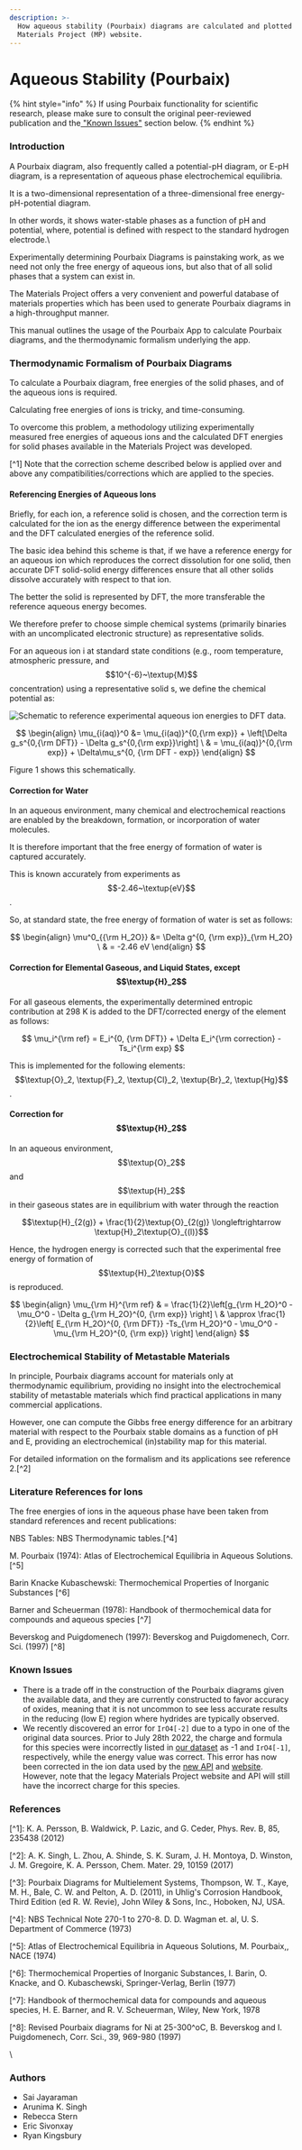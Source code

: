 ```yaml
---
description: >-
  How aqueous stability (Pourbaix) diagrams are calculated and plotted on the
  Materials Project (MP) website.
---
```


# Aqueous Stability (Pourbaix)

{% hint style="info" %}
If using Pourbaix functionality for scientific research, please make sure to consult the original peer-reviewed publication and the[ "Known Issues"](aqueous-stability-pourbaix.md#known-issues) section below.
{% endhint %}

### Introduction

A Pourbaix diagram, also frequently called a potential-pH diagram, or E-pH diagram, is a representation of aqueous phase electrochemical equilibria.

It is a two-dimensional representation of a three-dimensional free energy-pH-potential diagram.

In other words, it shows water-stable phases as a function of pH and potential, where, potential is defined with respect to the standard hydrogen electrode.\


Experimentally determining Pourbaix Diagrams is painstaking work, as we need not only the free energy of aqueous ions, but also that of all solid phases that a system can exist in.

The Materials Project offers a very convenient and powerful database of materials properties which has been used to generate Pourbaix diagrams in a high-throughput manner.

This manual outlines the usage of the Pourbaix App to calculate Pourbaix diagrams, and the thermodynamic formalism underlying the app.

### Thermodynamic Formalism of Pourbaix Diagrams

To calculate a Pourbaix diagram, free energies of the solid phases, and of the aqueous ions is required.

Calculating free energies of ions is tricky, and time-consuming.

To overcome this problem, a methodology utilizing experimentally measured free energies of aqueous ions and the calculated DFT energies for solid phases available in the Materials Project was developed.

\[^1] Note that the correction scheme described below is applied over and above any compatibilities/corrections which are applied to the species.

#### Referencing Energies of Aqueous Ions

Briefly, for each ion, a reference solid is chosen, and the correction term is calculated for the ion as the energy difference between the experimental and the DFT calculated energies of the reference solid.

The basic idea behind this scheme is that, if we have a reference energy for an aqueous ion which reproduces the correct dissolution for one solid, then accurate DFT solid-solid energy differences ensure that all other solids dissolve accurately with respect to that ion.

The better the solid is represented by DFT, the more transferable the reference aqueous energy becomes.

We therefore prefer to choose simple chemical systems (primarily binaries with an uncomplicated electronic structure) as representative solids.

For an aqueous ion i at standard state conditions (e.g., room temperature, atmospheric pressure, and $$10^{-6}~\textup{M}$$ concentration) using a representative solid s, we define the chemical potential as:

![ Schematic to reference experimental aqueous ion energies to DFT data.](../.gitbook/assets/Ion\_ref\_energy.png)

$$
\begin{align} \mu_{i(aq)}^0 &= \mu_{i(aq)}^{0,{\rm exp}} + \left[\Delta g_s^{0,{\rm DFT}} - \Delta g_s^{0,{\rm exp}}\right]  \ & = \mu_{i(aq)}^{0,{\rm exp}} + \Delta\mu_s^{0, {\rm DFT - exp}} \end{align}
$$

Figure 1 shows this schematically.

#### Correction for Water 

In an aqueous environment, many chemical and electrochemical reactions are enabled by the breakdown, formation, or incorporation of water molecules.

It is therefore important that the free energy of formation of water is captured accurately.

This is known accurately from experiments as $$-2.46~\textup{eV}$$.

So, at standard state, the free energy of formation of water is set as follows:

$$
\begin{align}
\mu^0_{{\rm H_2O}} &= \Delta g^{0, {\rm exp}}_{\rm H_2O}  \
 & = -2.46 eV
\end{align}
$$

#### Correction for Elemental Gaseous, and Liquid States, except $$\textup{H}_2$$

For all gaseous elements, the experimentally determined entropic contribution at 298 K is added to the DFT/corrected energy of the element as follows:

$$
\mu_i^{\rm ref} = E_i^{0, {\rm DFT}} + \Delta E_i^{\rm correction} - Ts_i^{\rm exp}
$$

This is implemented for the following elements: $$\textup{O}_2, \textup{F}_2, \textup{Cl}_2, \textup{Br}_2, \textup{Hg}$$.

#### Correction for $$\textup{H}_2$$

In an aqueous environment, $$\textup{O}_2$$ and $$\textup{H}_2$$ in their gaseous states are in equilibrium with water through the reaction

$$\textup{H}_{2(g)} + \frac{1}{2}\textup{O}_{2(g)} \longleftrightarrow \textup{H}_2\textup{O}_{(l)}$$

Hence, the hydrogen energy is corrected such that the experimental free energy of formation of $$\textup{H}_2\textup{O}$$ is reproduced.

$$
\begin{align}
\mu_{\rm H}^{\rm ref} & = \frac{1}{2}\left[g_{\rm H_2O}^0 - \mu_O^0 - \Delta g_{\rm H_2O}^{0, {\rm exp}} \right] \
& \approx \frac{1}{2}\left[ E_{\rm H_2O}^{0, {\rm DFT}} -Ts_{\rm H_2O}^0 - \mu_O^0 - \mu_{\rm H_2O}^{0, {\rm exp}} \right]
\end{align}
$$



### Electrochemical Stability of Metastable Materials

In principle, Pourbaix diagrams account for materials only at thermodynamic equilibrium, providing no insight into the electrochemical stability of metastable materials which find practical applications in many commercial applications.

However, one can compute the Gibbs free energy difference for an arbitrary material with respect to the Pourbaix stable domains as a function of pH and E, providing an electrochemical (in)stability map for this material.

For detailed information on the formalism and its applications see reference 2.\[^2]

### Literature References for Ions

The free energies of ions in the aqueous phase have been taken from standard references and recent publications:

NBS Tables: NBS Thermodynamic tables.\[^4]

M. Pourbaix (1974): Atlas of Electrochemical Equilibria in Aqueous Solutions. \[^5]

Barin Knacke Kubaschewski: Thermochemical Properties of Inorganic Substances \[^6]

Barner and Scheuerman (1978): Handbook of thermochemical data for compounds and aqueous species \[^7]

Beverskog and Puigdomenech (1997): Beverskog and Puigdomenech, Corr. Sci. (1997) \[^8]

### Known Issues

* There is a trade off in the construction of the Pourbaix diagrams given the available data, and they are currently constructed to favor accuracy of oxides, meaning that it is not uncommon to see less accurate results in the reducing (low E) region where hydrides are typically observed.
* We recently discovered an error for `IrO4[-2]` due to a typo in one of the original data sources. Prior to July 28th 2022, the charge and formula for this species were incorrectly listed in [our dataset](https://contribs.materialsproject.org/projects/ion\_ref\_data) as -1 and `IrO4[-1]`, respectively, while the energy value was correct. This error has now been corrected in the ion data used by the [new API](../downloading-data/differences-between-new-and-legacy-api.md) and [website](../changes/#website). However, note that the legacy Materials Project website and API will still have the incorrect charge for this species.

### References

\[^1]: K. A. Persson, B. Waldwick, P. Lazic, and G. Ceder, Phys. Rev. B, 85, 235438 (2012)

\[^2]: A. K. Singh, L. Zhou, A. Shinde, S. K. Suram, J. H. Montoya, D. Winston, J. M. Gregoire, K. A. Persson, Chem. Mater. 29, 10159 (2017)

\[^3]: Pourbaix Diagrams for Multielement Systems, Thompson, W. T., Kaye, M. H., Bale, C. W. and Pelton, A. D. (2011), in Uhlig's Corrosion Handbook, Third Edition (ed R. W. Revie), John Wiley & Sons, Inc., Hoboken, NJ, USA.

\[^4]: NBS Technical Note 270-1 to 270-8. D. D. Wagman et. al, U. S. Department of Commerce (1973)

\[^5]: Atlas of Electrochemical Equilibria in Aqueous Solutions, M. Pourbaix,, NACE (1974)

\[^6]: Thermochemical Properties of Inorganic Substances, I. Barin, O. Knacke, and O. Kubaschewski, Springer-Verlag, Berlin (1977)

\[^7]: Handbook of thermochemical data for compounds and aqueous species, H. E. Barner, and R. V. Scheuerman, Wiley, New York, 1978

\[^8]: Revised Pourbaix diagrams for Ni at 25-300^oC, B. Beverskog and I. Puigdomenech, Corr. Sci., 39, 969-980 (1997)

\


### Authors

* Sai Jayaraman
* Arunima K. Singh
* Rebecca Stern
* Eric Sivonxay
* Ryan Kingsbury
